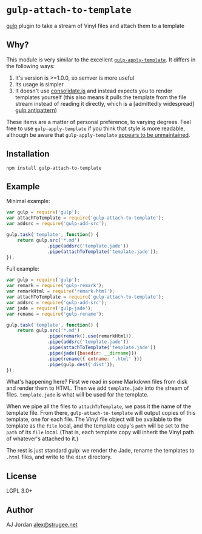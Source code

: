 # `gulp-attach-to-template`

[gulp][1] plugin to take a stream of Vinyl files and attach them to a template

## Why?

This module is very similar to the excellent [`gulp-apply-template`][2]. It differs in the following ways:

1. It's version is >=1.0.0, so semver is more useful
2. Its usage is simpler
3. It doesn't use [consolidate.js][3] and instead expects you to render templates yourself (this also means it pulls the template from the file stream instead of reading it directly, which is a \[admittedly widespread] [gulp antipattern][4])

These items are a matter of personal preference, to varying degrees. Feel free to use `gulp-apply-template` if you think that style is more readable, although be aware that `gulp-apply-template` [appears to be unmaintained](https://github.com/straticjs/gulp-attach-to-template/issues/4).

## Installation

    npm install gulp-attach-to-template

## Example

Minimal example:

```js
var gulp = require('gulp');
var attachToTemplate = require('gulp-attach-to-template');
var addsrc = require('gulp-add-src');

gulp.task('template', function() {
	return gulp.src('*.md')
	           .pipe(addsrc('template.jade'))
	           .pipe(attachToTemplate('template.jade'));
});
```

Full example:

```js
var gulp = require('gulp');
var remark = require('gulp-remark');
var remarkHtml = require('remark-html');
var attachToTemplate = require('gulp-attach-to-template');
var addsrc = require('gulp-add-src');
var jade = require('gulp-jade');
var rename = require('gulp-rename');

gulp.task('template', function() {
	return gulp.src('*.md')
	           .pipe(remark().use(remarkHtml))
	           .pipe(addsrc('template.jade'))
	           .pipe(attachToTemplate('template.jade'))
	           .pipe(jade({basedir: __dirname}))
	           .pipe(rename({ extname: '.html' }))
	           .pipe(gulp.dest('dist'));
});
```

What's happening here? First we read in some Markdown files from disk and render them to HTML. Then we add `template.jade` into the stream of files. `template.jade` is what will be used for the template.

When we pipe all the files to `attachToTemplate`, we pass it the name of the template file. From there, `gulp-attach-to-template` will output copies of this template, one for each file. The Vinyl file object will be available to the template as the `file` local, and the template copy's `path` will be set to the `path` of its `file` local. (That is, each template copy will inherit the Vinyl path of whatever's attached to it.)

The rest is just standard gulp: we render the Jade, rename the templates to `.html` files, and write to the `dist` directory.

## License

LGPL 3.0+

## Author

AJ Jordan <alex@strugee.net>

 [1]: http://gulpjs.com/
 [2]: https://www.npmjs.com/package/gulp-apply-template/
 [3]: https://github.com/tj/consolidate.js
 [4]: https://github.com/gulpjs/gulp/issues/357
